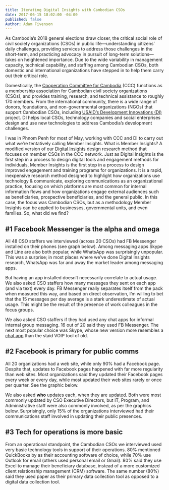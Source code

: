 ```yaml
---
title: Iterating Digital Insights with Cambodian CSOs
date: 2017-06-15 18:02:00 -04:00
published: false
Author: Adam Fivenson
---
```


As Cambodia’s 2018 general elections draw closer, the critical social role of civil society organizations (CSOs) in public life—understanding citizens’ daily challenges, providing services to address those challenges in the short-term, and practicing advocacy in pursuit of long-term solutions—takes on heightened importance. Due to the wide variability in management capacity, technical capability, and staffing among Cambodian CSOs, both domestic and international organizations have stepped in to help them carry out their critical role. 

Domestically, the [Cooperation Committee for Cambodia](http://www.ccc-cambodia.org/) (CCC) functions as a membership association for Cambodian civil society organizations (CSOs), and provides training, research, and technical assistance to roughly 170 members. From the international community, there is a wide range of donors, foundations, and non-governmental organizations (NGOs) that support Cambodian CSOs, including [USAID’s Development Innovations (DI)](https://www.facebook.com/DevInnoKH/) project. DI helps local CSOs, technology companies and social enterprises design and use new technologies to address Cambodia’s development challenges.

I was in Phnom Penh for most of May, working with CCC and DI to carry out what we’re tentatively calling Member Insights. What is Member Insights? A modified version of our [Digital Insights](https://dai-global-digital.com/tags/?tag=digital-insights) design research method that focuses on member CSOs in the CCC network. Just as Digital Insights is the first step in a process to design digital tools and engagement methods for individuals, Member Insights is the first step in a process to design improved engagement and training programs for organizations. It is a rapid, inexpensive research method designed to highlight how organizations use technology & communicate, exploring communications as an organizational practice, focusing on which platforms are most common for internal information flows and how organizations engage external audiences such as beneficiaries, prospective beneficiaries, and the general public. In this case, the focus was Cambodian CSOs, but as a methodology Member Insights can be applied to businesses, governmental units, and even families. So, what did we find? 

## #1 Facebook Messenger is the alpha and omega
All 48 CSO staffers we interviewed (across 20 CSOs) had FB Messenger installed on their phones (see graph below). Among messaging apps Skype and Line are also both popular, while WhatsApp was surprisingly unpopular. This was a surprise; in most places where we’ve done Digital Insights research, WhatsApp was far and away the market leader among messaging apps. 

<script id="infogram_0_app_choice-483169" title="App Choice" src="//e.infogr.am/js/dist/embed.js?hoa" type="text/javascript"></script>

But having an app installed doesn’t necessarily correlate to actual usage. We also asked CSO staffers how many messages they sent on each app (and via text) every day. FB Messenger really separates itself from the pack when measured this way, and based on direct observation, I’m willing to bet that the 15 messages per day average is a stark underestimate of actual usage. This might be the result of the presence of work colleagues in the focus groups. 

<script id="infogram_0_messages_per_day" title="Messages per day" src="//e.infogr.am/js/dist/embed.js?Vwd" type="text/javascript"></script>

We also asked CSO staffers if they had used any chat apps for informal internal group messaging. 16 out of 20 said they used FB Messenger. The next most popular choice was Skype, whose new version more resembles a [chat app](https://www.theverge.com/2017/6/1/15723594/microsoft-skype-redesign-features) than the staid VOIP tool of old. 

<script id="infogram_0_internal_comms_chat" title="Internal comms chat" src="//e.infogr.am/js/dist/embed.js?JCf" type="text/javascript"></script>

## #2 Facebook is primary for public comms

All 20 organizations had a web site, while only 90% had a Facebook page. Despite that, updates to Facebook pages happened with far more regularity than web sites. Most organizations said they updated their Facebook pages every week or every day, while most updated their web sites rarely or once per quarter. See the graphic below. 

<script id="infogram_0_web_site_vs_facebook_page" title="Web site vs Facebook page" src="//e.infogr.am/js/dist/embed.js?2Bb" type="text/javascript"></script>

We also asked **who** updates each, when they are updated.  Both were most commonly updated by CSO Executive Directors, but IT, Program, and Administrative staff were also commonly involved, as per the graphics below.  Surprisingly, only 15% of the organizations interviewed had their communications staff involved in updating their public presences. 

<script id="infogram_0_who_updates_fb_page" title="Who updates fb page" src="//e.infogr.am/js/dist/embed.js?OzO" type="text/javascript"></script>

## #3 Tech for operations is more basic

From an operational standpoint, the Cambodian CSOs we interviewed used very basic technology tools in support of their operations. 80% mentioned QuickBooks by as their accounting software of choice, while 70% use Outlook for email (others used personal email or Gmail). 80% said they use Excel to manage their beneficiary database, instead of a more customized client relationship management (CRM) software. The same number (80%) said they used paper as their primary data collection tool as opposed to a digital data collection tool. 

<script id="infogram_0_operations-312291" title="Operations" src="//e.infogr.am/js/dist/embed.js?ZwW" type="text/javascript"></script>
